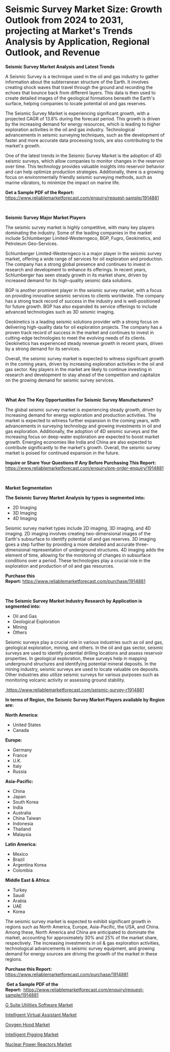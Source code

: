 <p><h1>Seismic Survey Market Size: Growth Outlook from 2024 to 2031, projecting at Market's Trends Analysis by Application, Regional Outlook, and Revenue</h1></p><p><strong>Seismic Survey Market Analysis and Latest Trends</strong></p>
<p><p>A Seismic Survey is a technique used in the oil and gas industry to gather information about the subterranean structure of the Earth. It involves creating shock waves that travel through the ground and recording the echoes that bounce back from different layers. This data is then used to create detailed images of the geological formations beneath the Earth's surface, helping companies to locate potential oil and gas reserves.</p><p>The Seismic Survey Market is experiencing significant growth, with a projected CAGR of 13.8% during the forecast period. This growth is driven by the increasing demand for energy resources, which is leading to higher exploration activities in the oil and gas industry. Technological advancements in seismic surveying techniques, such as the development of faster and more accurate data processing tools, are also contributing to the market's growth.</p><p>One of the latest trends in the Seismic Survey Market is the adoption of 4D seismic surveys, which allow companies to monitor changes in the reservoir over time. This technology provides valuable insights into reservoir behavior and can help optimize production strategies. Additionally, there is a growing focus on environmentally friendly seismic surveying methods, such as marine vibrators, to minimize the impact on marine life.</p></p>
<p><strong>Get a Sample PDF of the Report:&nbsp;</strong> <a href="https://www.reliablemarketforecast.com/enquiry/request-sample/1914881">https://www.reliablemarketforecast.com/enquiry/request-sample/1914881</a></p>
<p>&nbsp;</p>
<p><strong>Seismic Survey Major Market Players</strong></p>
<p><p>The seismic survey market is highly competitive, with many key players dominating the industry. Some of the leading companies in the market include Schlumberger Limited-Westerngeco, BGP, Fugro, Geokinetics, and Petroleum Geo-Services.</p><p>Schlumberger Limited-Westerngeco is a major player in the seismic survey market, offering a wide range of services for oil exploration and production. The company has a strong global presence and continues to invest in research and development to enhance its offerings. In recent years, Schlumberger has seen steady growth in its market share, driven by increased demand for its high-quality seismic data solutions.</p><p>BGP is another prominent player in the seismic survey market, with a focus on providing innovative seismic services to clients worldwide. The company has a strong track record of success in the industry and is well-positioned for future growth. BGP has also expanded its service offerings to include advanced technologies such as 3D seismic imaging.</p><p>Geokinetics is a leading seismic solutions provider with a strong focus on delivering high-quality data for oil exploration projects. The company has a proven track record of success in the market and continues to invest in cutting-edge technologies to meet the evolving needs of its clients. Geokinetics has experienced steady revenue growth in recent years, driven by a strong demand for its services.</p><p>Overall, the seismic survey market is expected to witness significant growth in the coming years, driven by increasing exploration activities in the oil and gas sector. Key players in the market are likely to continue investing in research and development to stay ahead of the competition and capitalize on the growing demand for seismic survey services.</p></p>
<p>&nbsp;</p>
<p><strong>What Are The Key Opportunities For Seismic Survey Manufacturers?</strong></p>
<p><p>The global seismic survey market is experiencing steady growth, driven by increasing demand for energy exploration and production activities. The market is expected to witness further expansion in the coming years, with advancements in surveying technology and growing investments in oil and gas exploration. Additionally, the adoption of 4D seismic surveys and the increasing focus on deep-water exploration are expected to boost market growth. Emerging economies like India and China are also expected to contribute significantly to the market's growth. Overall, the seismic survey market is poised for continued expansion in the future.</p></p>
<p><strong>Inquire or Share Your Questions If Any Before Purchasing This Report:</strong> <a href="https://www.reliablemarketforecast.com/enquiry/pre-order-enquiry/1914881">https://www.reliablemarketforecast.com/enquiry/pre-order-enquiry/1914881</a></p>
<p>&nbsp;</p>
<p><strong>Market Segmentation</strong></p>
<p><strong>The Seismic Survey Market Analysis by types is segmented into:</strong></p>
<p><ul><li>2D Imaging</li><li>3D Imaging</li><li>4D Imaging</li></ul></p>
<p><p>Seismic survey market types include 2D imaging, 3D imaging, and 4D imaging. 2D imaging involves creating two-dimensional images of the Earth's subsurface to identify potential oil and gas reserves. 3D imaging goes a step further by providing a more detailed and accurate three-dimensional representation of underground structures. 4D imaging adds the element of time, allowing for the monitoring of changes in subsurface conditions over a period. These technologies play a crucial role in the exploration and production of oil and gas resources.</p></p>
<p><strong>Purchase this Report:&nbsp;</strong><a href="https://www.reliablemarketforecast.com/purchase/1914881">https://www.reliablemarketforecast.com/purchase/1914881</a></p>
<p>&nbsp;</p>
<p><strong>The Seismic Survey Market Industry Research by Application is segmented into:</strong></p>
<p><ul><li>Oil and Gas</li><li>Geological Exploration</li><li>Mining</li><li>Others</li></ul></p>
<p><p>Seismic surveys play a crucial role in various industries such as oil and gas, geological exploration, mining, and others. In the oil and gas sector, seismic surveys are used to identify potential drilling locations and assess reservoir properties. In geological exploration, these surveys help in mapping underground structures and identifying potential mineral deposits. In the mining industry, seismic surveys are used to locate valuable ore deposits. Other industries also utilize seismic surveys for various purposes such as monitoring volcanic activity or assessing ground stability.</p></p>
<p><a href="https://www.reliablemarketforecast.com/seismic-survey-r1914881">&nbsp;https://www.reliablemarketforecast.com/seismic-survey-r1914881</a></p>
<p><strong>In terms of Region, the Seismic Survey Market Players available by Region are:</strong></p>
<p>
    <p> <strong> North America: </strong>
        <ul>
            <li>United States</li>
            <li>Canada</li>
        </ul>
        </p> 
    <p> <strong> Europe: </strong>
        <ul>
            <li>Germany</li>
            <li>France</li>
            <li>U.K.</li>
            <li>Italy</li>
            <li>Russia</li>
        </ul>
        </p> 
    <p> <strong> Asia-Pacific: </strong>
        <ul>
            <li>China</li>
            <li>Japan</li>
            <li>South Korea</li>
            <li>India</li>
            <li>Australia</li>
            <li>China Taiwan</li>
            <li>Indonesia</li>
            <li>Thailand</li>
            <li>Malaysia</li>
        </ul>
        </p> 
    <p> <strong> Latin America: </strong>
        <ul>
            <li>Mexico</li>
            <li>Brazil</li>
            <li>Argentina Korea</li>
            <li>Colombia</li>
        </ul>
        </p> 
    <p> <strong> Middle East & Africa: </strong>
        <ul>
            <li>Turkey</li>
            <li>Saudi</li>
            <li>Arabia</li>
            <li>UAE</li>
            <li>Korea</li>
        </ul>
    </p>
    </p>
<p><p>The seismic survey market is expected to exhibit significant growth in regions such as North America, Europe, Asia-Pacific, the USA, and China. Among these, North America and China are anticipated to dominate the market, accounting for approximately 30% and 25% of the market share, respectively. The increasing investments in oil & gas exploration activities, technological advancements in seismic survey equipment, and growing demand for energy sources are driving the growth of the market in these regions.</p></p>
<p><strong>Purchase this Report: </strong><a href="https://www.reliablemarketforecast.com/purchase/1914881">https://www.reliablemarketforecast.com/purchase/1914881</a></p>
<p>&nbsp;<strong>Get a Sample PDF of the Report:&nbsp;&nbsp;</strong><a href="https://www.reliablemarketforecast.com/enquiry/request-sample/1914881">https://www.reliablemarketforecast.com/enquiry/request-sample/1914881</a></p>
<p><strong></strong></p>
<p><p><a href="https://medium.com/@caraleeh23/g-suite-utilities-software-market-forecasts-market-trends-and-impact-analysis-2024-2031-83dabc7152be">G Suite Utilities Software Market</a></p><p><a href="https://github.com/JordyBecker/Market-Research-Report-List-1/blob/main/intelligent-virtual-assistant-market.md">Intelligent Virtual Assistant Market</a></p><p><a href="https://www.linkedin.com/pulse/oxygen-hood-industry-analysis-report-its-market-size-share-cakhe">Oxygen Hood Market</a></p><p><a href="https://github.com/sydneyHley85/Market-Research-Report-List-1/blob/main/intelligent-pigging-market.md">Intelligent Pigging Market</a></p><p><a href="https://medium.com/@jamieurcotte9056df/global-nuclear-power-reactors-industry-types-applications-market-players-regional-growth-e0648402ff13">Nuclear Power Reactors Market</a></p></p>